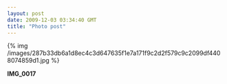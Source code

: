 ```yaml
---
layout: post
date: 2009-12-03 03:34:40 GMT
title: "Photo post"
---
```

{% img /images/287b33db6a1d8ec4c3d647635f1e7a171f9c2d2f579c9c2099df4408074859d1.jpg %}

<b>IMG_0017</b>